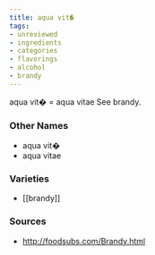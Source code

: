 ```yaml
---
title: aqua vit�
tags:
- unreviewed
- ingredients
- categories
- flavorings
- alcohol
- brandy
---
```

aqua vit� = aqua vitae See brandy.

### Other Names

* aqua vit�
* aqua vitae

### Varieties

* [[brandy]]

### Sources
* http://foodsubs.com/Brandy.html
